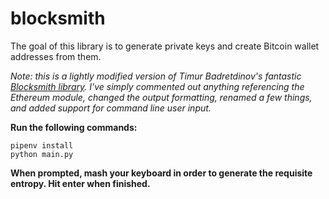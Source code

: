 # blocksmith
The goal of this library is to generate private keys and create Bitcoin wallet addresses from them.

*Note: this is a lightly modified version of Timur Badretdinov's fantastic [Blocksmith library](https://github.com/Destiner/blocksmith). I've simply commented out anything referencing the Ethereum module, changed the output formatting, renamed a few things, and added support for command line user input.*

**Run the following commands:**
```
pipenv install
python main.py
```

**When prompted, mash your keyboard in order to generate the requisite entropy. Hit enter when finished.**